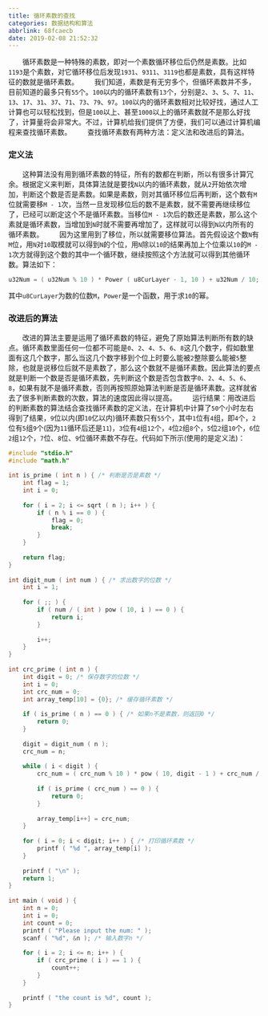 ```yaml
---
title: 循环素数的查找
categories: 数据结构和算法
abbrlink: 68fcaecb
date: 2019-02-08 21:52:32
---
```

&emsp;&emsp;循环素数是一种特殊的素数，即对一个素数循环移位后仍然是素数。比如`1193`是个素数，对它循环移位后发现`1931`、`9311`、`3119`也都是素数，具有这样特征的数就是循环素数。<!--more-->
&emsp;&emsp;我们知道，素数是有无穷多个，但循环素数并不多，目前知道的最多只有`55`个。`100`以内的循环素数有`13`个，分别是`2`、`3`、`5`、`7`、`11`、`13`、`17`、`31`、`37`、`71`、`73`、`79`、`97`。`100`以内的循环素数相对比较好找，通过人工计算也可以轻松找到，但是`100`以上、甚至`1000`以上的循环素数就不是那么好找了，计算量将会非常大。不过，计算机给我们提供了方便，我们可以通过计算机编程来查找循环素数。
&emsp;&emsp;查找循环素数有两种方法：定义法和改进后的算法。

### 定义法

&emsp;&emsp;这种算法没有用到循环素数的特征，所有的数都在判断，所以有很多计算冗余。根据定义来判断，具体算法就是要找`N`以内的循环素数，就从`2`开始依次增加，判断这个数是否是素数。如果是素数，则对其循环移位后再判断，这个数有`M`位就需要移`M - 1`次，当然一旦发现移位后的数不是素数，就不需要再继续移位了，已经可以断定这个不是循环素数。当移位`M - 1`次后的数还是素数，那么这个素就是循环素数，当增加到`N`时就不需要再增加了，这样就可以得到`N`以内所有的循环素数。
&emsp;&emsp;因为这里用到了移位，所以就需要移位算法。首先假设这个数`N`有`M`位，用`N`对`10`取模就可以得到`N`的个位，用`N`除以`10`的结果再加上个位乘以`10`的`M - 1`次方就得到这个数的其中一个循环数，继续按照这个方法就可以得到其他循环数。算法如下：

``` cpp
u32Num = ( u32Num % 10 ) * Power ( u8CurLayer - 1, 10 ) + u32Num / 10;
```

其中`u8CurLayer`为数的位数`M`，`Power`是一个函数，用于求`10`的幂。

### 改进后的算法

&emsp;&emsp;改进的算法主要是运用了循环素数的特征，避免了原始算法判断所有数的缺点。循环素数里面任何一位都不可能是`0`、`2`、`4`、`5`、`6`、`8`这几个数字，假如数里面有这几个数字，那么当这几个数字移到个位上时要么能被`2`整除要么能被`5`整除，也就是说移位后就不是素数了，那么这个数就不是循环素数。因此算法的要点就是判断一个数是否是循环素数，先判断这个数是否包含数字`0`、`2`、`4`、`5`、`6`、`8`，如果有就不是循环素数，否则再按照原始算法判断是否是循环素数。这样就省去了很多判断素数的次数，算法的速度因此得以提高。
&emsp;&emsp;运行结果：用改进后的判断素数的算法结合查找循环素数的定义法，在计算机中计算了`50`个小时左右得到了结果，`9`位以内(即`10`亿以内)循环素数只有`55`个，其中`1`位有`4`组，即`4`个，`2`位有`5`组`9`个(因为`11`循环后还是`11`)，`3`位有`4`组`12`个，`4`位`2`组`8`个，`5`位`2`组`10`个，`6`位`2`组`12`个，`7`位、`8`位、`9`位循环素数不存在。代码如下所示(使用的是定义法)：

``` cpp
#include "stdio.h"
#include "math.h"
​
int is_prime ( int n ) { /* 判断是否是素数 */
    int flag = 1;
    int i = 0;
​
    for ( i = 2; i <= sqrt ( n ); i++ ) {
        if ( n % i == 0 ) {
            flag = 0;
            break;
        }
    }
​
    return flag;
}
​
int digit_num ( int num ) { /* 求出数字的位数 */
    int i = 1;
​
    for ( ;; ) {
        if ( num / ( int ) pow ( 10, i ) == 0 ) {
            return i;
        }
​
        i++;
    }
}
​
int crc_prime ( int n ) {
    int digit = 0; /* 保存数字的位数 */
    int i = 0;
    int crc_num = 0;
    int array_temp[10] = {0}; /* 缓存循环素数 */
​
    if ( is_prime ( n ) == 0 ) { /* 如果n不是素数，则返回0 */
        return 0;
    }
​
    digit = digit_num ( n );
    crc_num = n;
​
    while ( i < digit ) {
        crc_num = ( crc_num % 10 ) * pow ( 10, digit - 1 ) + crc_num / 10;
​
        if ( is_prime ( crc_num ) == 0 ) {
            return 0;
        }
​
        array_temp[i++] = crc_num;
    }
​
    for ( i = 0; i < digit; i++ ) { /* 打印循环素数 */
        printf ( "%d ", array_temp[i] );
    }
​
    printf ( "\n" );
    return 1;
}
​
int main ( void ) {
    int n = 0;
    int i = 0;
    int count = 0;
    printf ( "Please input the num: " );
    scanf ( "%d", &n ); /* 输入数字n */
​
    for ( i = 2; i <= n; i++ ) {
        if ( crc_prime ( i ) == 1 ) {
            count++;
        }
    }
​
    printf ( "the count is %d", count );
}
```